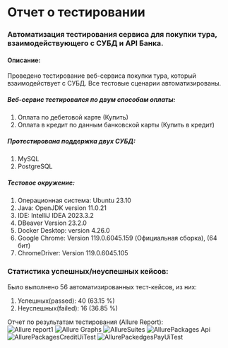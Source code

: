 <h1> Отчет о тестировании </h1>
<h3> Автоматизация тестирования сервиса для покупки тура, взаимодействующего с СУБД и API Банка.</h3>
<h4> Описание: </h4>
Проведено тестирование веб-сервиса покупки тура, который взаимодействует с СУБД. Все тестовые сценарии автоматизированы. <br>
<h5>Веб-сервис тестировался по двум способам оплаты:</h5>
<ol>
<li> Оплата по дебетовой карте (Купить)</li>
<li> Оплата в кредит по данным банковской карты (Купить в кредит)</li>
</ol>
<h5> Протестирована поддержка двух СУБД:</h5>
<ol>
<li> MySQL </li>
<li> PostgreSQL </li>
</ol>
<h5> Тестовое окружение: </h5>
<ol>
<li> Операционная система: Ubuntu 23.10 </li>
<li> Java: OpenJDK version 11.0.21 </li>
<li> IDE: IntelliJ IDEA 2023.3.2 </li>
<li> DBeaver Version 23.2.0</li>
<li> Docker Desktop: version 4.26.0 </li>
<li> Google Chrome: Version 119.0.6045.159  (Официальная сборка), (64 бит)</li>
<li> ChromeDriver: Version 119.0.6045.105</li>
</ol>
<h3>Статистика успешных/неуспешных кейсов:</h3>
Было выполнено 56 автоматизированных тест-кейсов, из них:<br>
<ol>
   <li> Успешных(passed): 40 (63.15 %) </li>
   <li> Неуспешных(failed): 16 (36.85 %) </li>
   </ol>

Отчет по результатам тестирования (Allure Report): <br>
![Allure report1](https://github.com/Pexini/Diplom/assets/129457583/9ea52c14-6a8f-4a9e-b4b9-fba8d880ce5a)
![Allure Graphs](https://github.com/Pexini/Diplom/assets/129457583/a8fd0ac5-ec4f-4061-a9f5-3c409f2511a8)
![AllureSuites](https://github.com/Pexini/Diplom/assets/129457583/a7661d60-6ae9-447f-ac71-0568d7997411)
![AllurePackages Api](https://github.com/Pexini/Diplom/assets/129457583/2234edcc-0a0d-44d7-bc15-1b1849a24ff9)
![AllurePackagesCreditUiTest](https://github.com/Pexini/Diplom/assets/129457583/772a156f-75eb-47ef-9fda-d48fb0a91d4b)
![AllurePackedgesPayUiTest](https://github.com/Pexini/Diplom/assets/129457583/146d3093-a992-4f08-b9ec-80397faa54f3)




